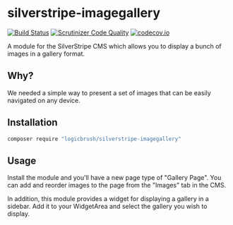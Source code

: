 # silverstripe-imagegallery

[![Build Status](https://travis-ci.org/logicbrush/silverstripe-imagegallery.svg?branch=master)](https://travis-ci.org/logicbrush/silverstripe-imagegallery)
[![Scrutinizer Code Quality](https://scrutinizer-ci.com/g/logicbrush/silverstripe-imagegallery/badges/quality-score.png?b=master)](https://scrutinizer-ci.com/g/logicbrush/silverstripe-imagegallery/?branch=master)
[![codecov.io](https://codecov.io/github/logicbrush/silverstripe-imagegallery/coverage.svg?branch=master)](https://codecov.io/github/logicbrush/silverstripe-imagegallery?branch=master)

A module for the SilverStripe CMS which allows you to display a bunch of images
in a gallery format.

## Why?

We needed a simple way to present a set of images that can be easily navigated
on any device.

## Installation

```sh
composer require "logicbrush/silverstripe-imagegallery"
```

## Usage

Install the module and you'll have a new page type of "Gallery Page".  You can
add and reorder images to the page from the "Images" tab in the CMS.

In addition, this module provides a widget for displaying a gallery in a
sidebar.  Add it to your WidgetArea and select the gallery you wish to display.
